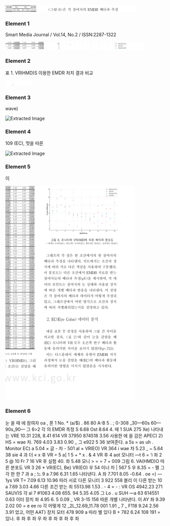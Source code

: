 ![Extracted Image](unstructured/output_images\모니터8p\모니터8p_element_1.png)


### Element 1
Smart Media Journal / Vol.14, No.2 / ISSN:2287-1322


![Extracted Image](unstructured/output_images\모니터8p\모니터8p_element_2.png)


### Element 2
표 1. VRIHMD)S 이용한 EMDR 처치 결과 비교


![Extracted Image](unstructured/output_images\모니터8p\모니터8p_element_3.png)


### Element 3
wave)


![Extracted Image](unstructured/output_images\모니터8p\모니터8p_element_4.png)


### Element 4
109 (EC), 멋을 따른


![Extracted Image](unstructured/output_images\모니터8p\모니터8p_element_5.png)


### Element 5
이


![Extracted Image](unstructured/output_images\모니터8p\모니터8p_element_6.png)


### Element 6
눈 을 때 에 참여자 oa , 폰 1 No. * (a/$) . 86 80 A-B 5 . ; 0-308 _30—60s 60—90s_90— 그 6>2 각 의 EMDR 측정 S 6.68 Ost 8.64 4. 때 1 SUA 275 Xe) 나타내는 VRE 10.31 228, 8.41 614 VR 37950 874518 3.56 사용한 에 을 감은 APEC) 2} HS = wae 차. 769 4.03 3.83 0.90 _ 그 e922 5 36 보여준다. a 5s = as uh . Monitor EC) a 5.04 × 글 - 차 - 501 al × VRIEO) VR 364 i wae 차 5.23 _ ~ 5.64 38 sie 4 과 더 « x 후 VR = 5 a] 1 5 + * x . & 4 VR 후 4 aot 모니터 —t 6 = ‘i 좌 2 5 @ 10 Fr 7 16 VR 후 실험 40. 좌 5.48 모니 > = = 7 + 009 그림 6. VA(HMD)O 따른 분포도 VR 3 26 * VR(EC), Be} VR(EO) 우 54 이너 차 | 567 5 우 8.35 = - 펠 그 각 한 한 7 과 a ; 느 9 a 7.96 6.31 1.65 나타낸다. A 좌 7.701 8.05 -0.64 . oe =) —1ys VR T= 7.09 6.13 10.96 따라 서로 다른 모니터 3 922 558 블리 이 다른 받는 10 a 7.69 3.03 4.66 다른 조건 받는 죄 5513.98 1.53 . - 4 = - : VR OS 4942.23 271 SAUV)S 각 al 7 #1063 4.08 655. 94 5.35 4.05 그 Lo . u SUH —a 63 614551 0.63 이터 장치 좌 4.95 6. 5 0.09 _ VR 3-15 156 따른 개별 나타낸다. 이 AY 좌 9.39 2.02 00 = e ee ro 각 어떻게 12 _2L_12.69_11.78 001 1.91 _ 7 _ F118 9.24 2.56 3.91 었고, 어떤 AAT} 장치 모터 478 909 a 따라 별 있다 B + 782 6.24 108 191 = 있나. 후 좌 후 좌 우 좌 후 좌 후 좌 후 좌
